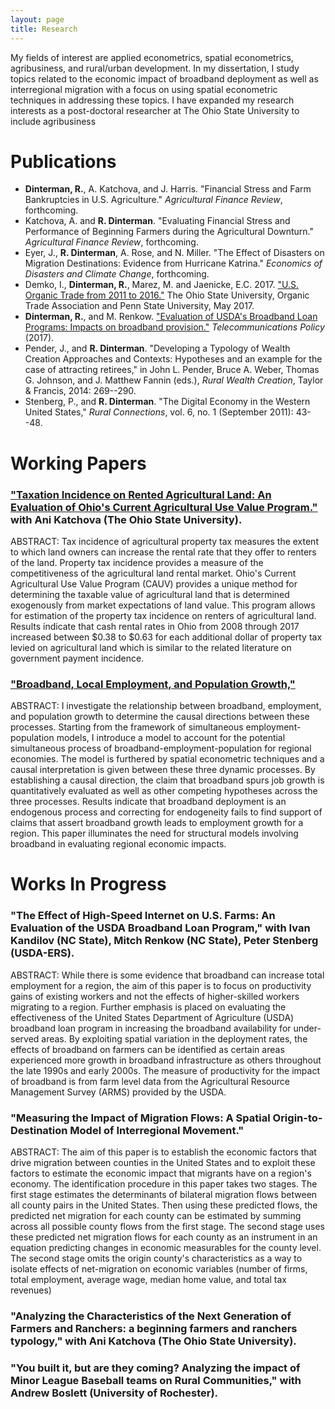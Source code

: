 ```yaml
---
layout: page
title: Research
---
```


My fields of interest are applied econometrics, spatial econometrics, agribusiness, and rural/urban development. In my dissertation, I study topics related to the economic impact of broadband deployment as well as interregional migration with a focus on using spatial econometric techniques in addressing these topics. I have expanded my research interests as a post-doctoral researcher at The Ohio State University to include agribusiness

# Publications

- **Dinterman, R.**, A. Katchova, and J. Harris. "Financial Stress and Farm Bankruptcies in U.S. Agriculture." *Agricultural Finance Review*, forthcoming.
- Katchova, A. and **R. Dinterman**. "Evaluating Financial Stress and Performance of Beginning Farmers during the Agricultural Downturn." *Agricultural Finance Review*, forthcoming.
- Eyer, J., **R. Dinterman**, A. Rose, and N. Miller. "The Effect of Disasters on Migration Destinations: Evidence from Hurricane Katrina." *Economics of Disasters and Climate Change*, forthcoming.
- Demko, I., **Dinterman, R.**, Marez, M. and Jaenicke, E.C. 2017. ["U.S. Organic Trade from 2011 to 2016."](/research/OTATradeReport.pdf) The Ohio State University, Organic Trade Association and Penn State University, May 2017.
- **Dinterman, R.**, and M. Renkow. ["Evaluation of USDA's Broadband Loan Programs: Impacts on broadband provision."](/research/Evaluation-of-USDAs-Broadband-Loan-Program-Dinterman-Renkow.pdf) *Telecommunications Policy* (2017).
- Pender, J., and **R. Dinterman**. "Developing a Typology of Wealth Creation Approaches and Contexts: Hypotheses and an example for the case of attracting retirees," in  John L. Pender, Bruce A. Weber, Thomas G. Johnson, and J. Matthew Fannin (eds.), *Rural Wealth Creation*, Taylor \& Francis, 2014: 269--290.
- Stenberg, P., and **R. Dinterman**. "The Digital Economy in the Western United States," *Rural Connections*, vol. 6, no. 1 (September 2011): 43--48.

# Working Papers

### ["Taxation Incidence on Rented Agricultural Land: An Evaluation of Ohio's Current Agricultural Use Value Program."](/5-tax-incidence-paper.pdf) with Ani Katchova (The Ohio State University).

ABSTRACT: Tax incidence of agricultural property tax measures the extent to which land owners can increase the rental rate that they offer to renters of the land. Property tax incidence provides a measure of the competitiveness of the agricultural land rental market. Ohio's Current Agricultural Use Value Program (CAUV) provides a unique method for determining the taxable value of agricultural land that is determined exogenously from market expectations of land value. This program allows for estimation of the property tax incidence on renters of agricultural land. Results indicate that cash rental rates in Ohio from 2008 through 2017 increased between \$0.38 to \$0.63 for each additional dollar of property tax levied on agricultural land which is similar to the related literature on government payment incidence.

### ["Broadband, Local Employment, and Population Growth,"](/Paper-2.pdf)

ABSTRACT: I investigate the relationship between broadband, employment, and population growth to determine the causal directions between these processes. Starting from the framework of simultaneous employment-population models, I introduce a model to account for the potential simultaneous process of broadband-employment-population for regional economies. The model is furthered by spatial econometric techniques and a causal interpretation is given between these three dynamic processes. By establishing a causal direction, the claim that broadband spurs job growth is quantitatively evaluated as well as other competing hypotheses across the three processes. Results indicate that broadband deployment is an endogenous process and correcting for endogeneity fails to find support of claims that assert broadband growth leads to employment growth for a region. This paper illuminates the need for structural models involving broadband in evaluating regional economic impacts.

# Works In Progress

### "The Effect of High-Speed Internet on U.S. Farms: An Evaluation of the USDA Broadband Loan Program," with Ivan Kandilov (NC State), Mitch Renkow (NC State), Peter Stenberg (USDA-ERS).

ABSTRACT: While there is some evidence that broadband can increase total employment for a region, the aim of this paper is to focus on productivity gains of existing workers and not the effects of higher-skilled workers migrating to a region. Further emphasis is placed on evaluating the effectiveness of the United States Department of Agriculture (USDA) broadband loan program in increasing the broadband availability for under-served areas. By exploiting spatial variation in the deployment rates, the effects of broadband on farmers can be identified as certain areas experienced more growth in broadband infrastructure as others throughout the late 1990s and early 2000s. The measure of productivity for the impact of broadband is from farm level data from the Agricultural Resource Management Survey (ARMS) provided by the USDA.

### "Measuring the Impact of Migration Flows: A Spatial Origin-to-Destination Model of Interregional Movement."

ABSTRACT: The aim of this paper is to establish the economic factors that drive migration between counties in the United States and to exploit these factors to estimate the economic impact that migrants have on a region's economy. The identification procedure in this paper takes two stages. The first stage estimates the determinants of bilateral migration flows between all county pairs in the United States. Then using these predicted flows, the predicted net migration for each county can be estimated by summing across all possible county flows from the first stage. The second stage uses these predicted net migration flows for each county as an instrument in an equation predicting changes in economic measurables for the county level. The second stage omits the origin county's characteristics as a way to isolate effects of net-migration on economic variables (number of firms, total employment, average wage, median home value, and total tax revenues)

### "Analyzing the Characteristics of the Next Generation of Farmers and Ranchers: a beginning farmers and ranchers typology," with Ani Katchova (The Ohio State University).



### "You built it, but are they coming? Analyzing the impact of Minor League Baseball teams on Rural Communities," with Andrew Boslett (University of Rochester).


